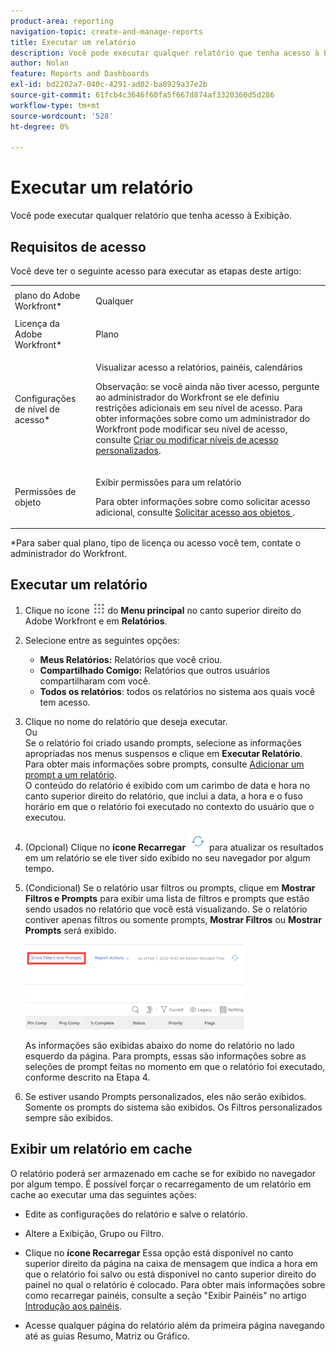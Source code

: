 ```yaml
---
product-area: reporting
navigation-topic: create-and-manage-reports
title: Executar um relatório
description: Você pode executar qualquer relatório que tenha acesso à Exibição.
author: Nolan
feature: Reports and Dashboards
exl-id: bd2202a7-040c-4291-ad02-ba8929a37e2b
source-git-commit: 61fcb4c3646f60fa5f667d874af3320360d5d286
workflow-type: tm+mt
source-wordcount: '528'
ht-degree: 0%

---
```



# Executar um relatório

Você pode executar qualquer relatório que tenha acesso à Exibição.

<!--
NOTE: ***Linked to Getting Started with Reporting.***This information is obsolete, because asynchronous timeline is not enabled for all customers (used to be included in the "Viewing a Cached Report" section): Some reports in Workfront can take a significant time to load. If your report takes longer than 30 seconds to load, your report is cached after it is finished loading, and a message is displayed in the upper-right corner of the page indicating that the report being viewed is a saved report from a specific time.

After a report is cached, it is available for the next 12 hours. Any user who runs the report (as described in "Running a Report") sees the cached report.)
-->

## Requisitos de acesso

Você deve ter o seguinte acesso para executar as etapas deste artigo:

<table style="table-layout:auto"> 
 <col> 
 </col> 
 <col> 
 </col> 
 <tbody> 
  <tr> 
   <td role="rowheader">plano do Adobe Workfront*</td> 
   <td> <p>Qualquer</p> </td> 
  </tr> 
  <tr> 
   <td role="rowheader">Licença da Adobe Workfront*</td> 
   <td> <p>Plano </p> </td> 
  </tr> 
  <tr> 
   <td role="rowheader">Configurações de nível de acesso*</td> 
   <td> <p>Visualizar acesso a relatórios, painéis, calendários</p> <p>Observação: se você ainda não tiver acesso, pergunte ao administrador do Workfront se ele definiu restrições adicionais em seu nível de acesso. Para obter informações sobre como um administrador do Workfront pode modificar seu nível de acesso, consulte <a href="../../../administration-and-setup/add-users/configure-and-grant-access/create-modify-access-levels.md" class="MCXref xref">Criar ou modificar níveis de acesso personalizados</a>.</p> </td> 
  </tr> 
  <tr> 
   <td role="rowheader">Permissões de objeto</td> 
   <td> <p>Exibir permissões para um relatório</p> <p>Para obter informações sobre como solicitar acesso adicional, consulte <a href="../../../workfront-basics/grant-and-request-access-to-objects/request-access.md" class="MCXref xref">Solicitar acesso aos objetos </a>.</p> </td> 
  </tr> 
 </tbody> 
</table>

&#42;Para saber qual plano, tipo de licença ou acesso você tem, contate o administrador do Workfront.

## Executar um relatório

1. Clique no ícone ![](assets/main-menu-icon.png) do **Menu principal** no canto superior direito do Adobe Workfront e em **Relatórios**.

1. Selecione entre as seguintes opções:

   * **Meus Relatórios:** Relatórios que você criou.
   * **Compartilhado Comigo:** Relatórios que outros usuários compartilharam com você.
   * **Todos os relatórios**: todos os relatórios no sistema aos quais você tem acesso.

1. Clique no nome do relatório que deseja executar.\
   Ou\
   Se o relatório foi criado usando prompts, selecione as informações apropriadas nos menus suspensos e clique em **Executar Relatório**.\
   Para obter mais informações sobre prompts, consulte [Adicionar um prompt a um relatório](../../../reports-and-dashboards/reports/creating-and-managing-reports/add-prompt-report.md).\
   O conteúdo do relatório é exibido com um carimbo de data e hora no canto superior direito do relatório, que inclui a data, a hora e o fuso horário em que o relatório foi executado no contexto do usuário que o executou.

1. (Opcional) Clique no **ícone Recarregar** ![](assets/qs-report-refresh-icon.png) para atualizar os resultados em um relatório se ele tiver sido exibido no seu navegador por algum tempo.

1. (Condicional) Se o relatório usar filtros ou prompts, clique em **Mostrar Filtros e Prompts** para exibir uma lista de filtros e prompts que estão sendo usados no relatório que você está visualizando. Se o relatório contiver apenas filtros ou somente prompts, **Mostrar Filtros** ou **Mostrar Prompts** será exibido.

   ![Mostrar filtros e prompts](assets/qs-reports-showfiltersandprompts-2022-350x136.png)

   As informações são exibidas abaixo do nome do relatório no lado esquerdo da página. Para prompts, essas são informações sobre as seleções de prompt feitas no momento em que o relatório foi executado, conforme descrito na Etapa 4.

1. Se estiver usando Prompts personalizados, eles não serão exibidos. Somente os prompts do sistema são exibidos. Os Filtros personalizados sempre são exibidos.

## Exibir um relatório em cache

O relatório poderá ser armazenado em cache se for exibido no navegador por algum tempo. É possível forçar o recarregamento de um relatório em cache ao executar uma das seguintes ações:

* Edite as configurações do relatório e salve o relatório.
* Altere a Exibição, Grupo ou Filtro.
* Clique no **ícone Recarregar**
Essa opção está disponível no canto superior direito da página na caixa de mensagem que indica a hora em que o relatório foi salvo ou está disponível no canto superior direito do painel no qual o relatório é colocado. Para obter mais informações sobre como recarregar painéis, consulte a seção &quot;Exibir Painéis&quot; no artigo [Introdução aos painéis](../../../reports-and-dashboards/dashboards/understanding-dashboards/get-started-dashboards.md).

* Acesse qualquer página do relatório além da primeira página navegando até as guias Resumo, Matriz ou Gráfico.
